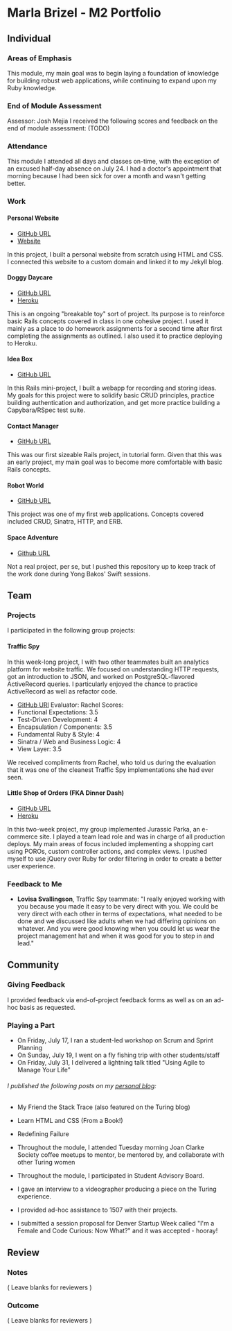 # Marla Brizel - M2 Portfolio

## Individual

### Areas of Emphasis

This module, my main goal was to begin laying a foundation of knowledge for building robust web applications, while continuing to expand upon my Ruby knowledge.

### End of Module Assessment

Assessor: Josh Mejia
I received the following scores and feedback on the end of module assessment:
(TODO)

### Attendance

This module I attended all days and classes on-time, with the exception of an excused half-day absence on July 24. I had a doctor's appointment that morning because I had been sick for over a month and wasn't getting better.

### Work

#### Personal Website

* [GitHub URL](https://github.com/marlabrizel/personal)
* [Website](http://www.marlabrizel.com)

In this project, I built a personal website from scratch using HTML and CSS. I connected this website to a custom domain and linked it to my Jekyll blog.

#### Doggy Daycare

* [GitHub URL](https://github.com/marlabrizel/doggy_daycare)
* [Heroku](https://dog-e-daycare.herokuapp.com)

This is an ongoing "breakable toy" sort of project. Its purpose is to reinforce basic Rails concepts covered in class in one cohesive project. I used it mainly as a place to do homework assignments for a second time after first completing the assignments as outlined. I also used it to practice deploying to Heroku.

#### Idea Box

* [GitHub URL](https://github.com/marlabrizel/idea_box)

In this Rails mini-project, I built a webapp for recording and storing ideas. My goals for this project were to solidify basic CRUD principles, practice building authentication and authorization, and get more practice building a Capybara/RSpec test suite.

#### Contact Manager

* [GitHub URL](https://github.com/marlabrizel/contact_manager)

This was our first sizeable Rails project, in tutorial form. Given that this was an early project, my main goal was to become more comfortable with basic Rails concepts.

#### Robot World

* [GitHub URL](https://github.com/marlabrizel/robot_world)

This project was one of my first web applications. Concepts covered included CRUD, Sinatra, HTTP, and ERB.

#### Space Adventure

* [Github URL](https://github.com/marlabrizel/space_adventure)

Not a real project, per se, but I pushed this repository up to keep track of the work done during Yong Bakos' Swift sessions.

## Team

### Projects

I participated in the following group projects:

#### Traffic Spy
In this week-long project, I with two other teammates built an analytics
platform for website traffic. We focused on understanding HTTP requests, got an introduction to JSON, and worked on PostgreSQL-flavored ActiveRecord queries. I particularly enjoyed the chance to practice ActiveRecord as well as refactor code.

* [GitHub URl](https://github.com/applegrain/traffic-spy)
Evaluator: Rachel
Scores:
* Functional Expectations: 3.5
* Test-Driven Development: 4
* Encapsulation / Components: 3.5
* Fundamental Ruby & Style: 4
* Sinatra / Web and Business Logic: 4
* View Layer: 3.5

We received compliments from Rachel, who told us during the evaluation that it was one of the cleanest Traffic Spy implementations she had ever seen.

#### Little Shop of Orders (FKA Dinner Dash)

* [GitHub URL](https://github.com/marlabrizel/jurassic_parka)
* [Heroku](https://jurassic-parka.herokuapp.com)

In this two-week project, my group implemented Jurassic Parka, an e-commerce
site. I played a team lead role and was in charge of all production deploys. My main areas of focus included implementing a shopping cart using POROs, custom controller actions, and complex views. I pushed myself to use jQuery over Ruby for order filtering in order to create a better user experience.

### Feedback to Me

* **Lovisa Svallingson**, Traffic Spy teammate: "I really enjoyed working with you because you made it easy to be very direct with you. We could be very direct with each other in terms of expectations, what needed to be done and we discussed like adults when we had differing opinions on whatever. And you were good knowing when you could let us wear the project management hat and when it was good for you to step in and lead."

## Community

### Giving Feedback

I provided feedback via end-of-project feedback forms as well as on an ad-hoc basis as requested.

### Playing a Part

* On Friday, July 17, I ran a student-led workshop on Scrum and Sprint Planning
* On Sunday, July 19, I went on a fly fishing trip with other students/staff
* On Friday, July 31, I delivered a lightning talk titled "Using Agile to Manage Your Life"

###### I published the following posts on my [personal blog](http://marlabrizel.github.io/):
* My Friend the Stack Trace (also featured on the Turing blog)
* Learn HTML and CSS (From a Book!)
* Redefining Failure

* Throughout the module, I attended Tuesday morning Joan Clarke Society coffee meetups to mentor, be mentored by, and collaborate with other Turing women
* Throughout the module, I participated in Student Advisory Board.
* I gave an interview to a videographer producing a piece on the Turing experience.
* I provided ad-hoc assistance to 1507 with their projects.
* I submitted a session proposal for Denver Startup Week called "I'm a Female and Code Curious: Now What?" and it was accepted - hooray!

## Review

### Notes

( Leave blanks for reviewers )

### Outcome

( Leave blanks for reviewers )
